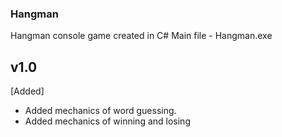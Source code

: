 ### Hangman
 Hangman console game created in C#
 Main file - Hangman.exe

## v1.0
[Added]
 - Added mechanics of word guessing.
 - Added mechanics of winning and losing
